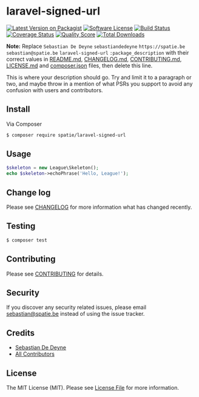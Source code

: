 # laravel-signed-url

[![Latest Version on Packagist][ico-version]][link-packagist]
[![Software License][ico-license]](LICENSE.md)
[![Build Status][ico-travis]][link-travis]
[![Coverage Status][ico-scrutinizer]][link-scrutinizer]
[![Quality Score][ico-code-quality]][link-code-quality]
[![Total Downloads][ico-downloads]][link-downloads]

**Note:** Replace ```Sebastian De Deyne``` ```sebastiandedeyne``` ```https://spatie.be``` ```sebastian@spatie.be``` ```laravel-signed-url``` ```:package_description``` with their correct values in [README.md](README.md), [CHANGELOG.md](CHANGELOG.md), [CONTRIBUTING.md](CONTRIBUTING.md), [LICENSE.md](LICENSE.md) and [composer.json](composer.json) files, then delete this line.

This is where your description should go. Try and limit it to a paragraph or two, and maybe throw in a mention of what
PSRs you support to avoid any confusion with users and contributors.

## Install

Via Composer

``` bash
$ composer require spatie/laravel-signed-url
```

## Usage

``` php
$skeleton = new League\Skeleton();
echo $skeleton->echoPhrase('Hello, League!');
```

## Change log

Please see [CHANGELOG](CHANGELOG.md) for more information what has changed recently.

## Testing

``` bash
$ composer test
```

## Contributing

Please see [CONTRIBUTING](CONTRIBUTING.md) for details.

## Security

If you discover any security related issues, please email sebastian@spatie.be instead of using the issue tracker.

## Credits

- [Sebastian De Deyne][link-author]
- [All Contributors][link-contributors]

## License

The MIT License (MIT). Please see [License File](LICENSE.md) for more information.

[ico-version]: https://img.shields.io/packagist/v/spatie/laravel-signed-url.svg?style=flat-square
[ico-license]: https://img.shields.io/badge/license-MIT-brightgreen.svg?style=flat-square
[ico-travis]: https://img.shields.io/travis/spatie/laravel-signed-url/master.svg?style=flat-square
[ico-scrutinizer]: https://img.shields.io/scrutinizer/coverage/g/spatie/laravel-signed-url.svg?style=flat-square
[ico-code-quality]: https://img.shields.io/scrutinizer/g/spatie/laravel-signed-url.svg?style=flat-square
[ico-downloads]: https://img.shields.io/packagist/dt/spatie/laravel-signed-url.svg?style=flat-square

[link-packagist]: https://packagist.org/packages/spatie/laravel-signed-url
[link-travis]: https://travis-ci.org/spatie/laravel-signed-url
[link-scrutinizer]: https://scrutinizer-ci.com/g/spatie/laravel-signed-url/code-structure
[link-code-quality]: https://scrutinizer-ci.com/g/spatie/laravel-signed-url
[link-downloads]: https://packagist.org/packages/spatie/laravel-signed-url
[link-author]: https://github.com/sebastiandedeyne
[link-contributors]: ../../contributors
